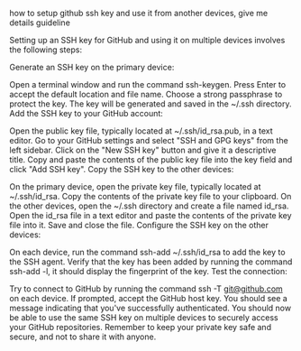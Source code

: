 how to setup github ssh key and use it from another devices, give me details guideline

Setting up an SSH key for GitHub and using it on multiple devices involves the following steps:

Generate an SSH key on the primary device:

Open a terminal window and run the command ssh-keygen.
Press Enter to accept the default location and file name.
Choose a strong passphrase to protect the key.
The key will be generated and saved in the ~/.ssh directory.
Add the SSH key to your GitHub account:

Open the public key file, typically located at ~/.ssh/id_rsa.pub, in a text editor.
Go to your GitHub settings and select "SSH and GPG keys" from the left sidebar.
Click on the "New SSH key" button and give it a descriptive title.
Copy and paste the contents of the public key file into the key field and click "Add SSH key".
Copy the SSH key to the other devices:

On the primary device, open the private key file, typically located at ~/.ssh/id_rsa.
Copy the contents of the private key file to your clipboard.
On the other devices, open the ~/.ssh directory and create a file named id_rsa.
Open the id_rsa file in a text editor and paste the contents of the private key file into it.
Save and close the file.
Configure the SSH key on the other devices:

On each device, run the command ssh-add ~/.ssh/id_rsa to add the key to the SSH agent.
Verify that the key has been added by running the command ssh-add -l, it should display the fingerprint of the key.
Test the connection:

Try to connect to GitHub by running the command ssh -T git@github.com on each device.
If prompted, accept the GitHub host key.
You should see a message indicating that you've successfully authenticated.
You should now be able to use the same SSH key on multiple devices to securely access your GitHub repositories. Remember to keep your private key safe and secure, and not to share it with anyone.
